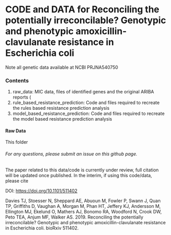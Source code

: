 # CODE and DATA for Reconciling the potentially irreconcilable? Genotypic and phenotypic amoxicillin-clavulanate resistance in Escherichia coli

<pr> Note all genetic data available at NCBI PRJNA540750  </pr>


### Contents
<ol>
  <li> raw_data: MIC data, files of identified genes and the original ARIBA reports (</li>
  <li> rule_based_resistance_prediction: Code and files required to recreate the rules based resistance prediction analysis </li>
  <li> model_based_resistance_prediction: Code and files required to recreate the model based resistance prediction analysis </li>
  </ol>

#### Raw Data

This folder

###### For any questions, please submit an issue on this github page.

The paper related to this data/code is currently under review, full citation will be updated once published. In the interim, 
if using this code/data, please cite

DOI: https://doi.org/10.1101/511402

<pr> Davies TJ, Stoesser N, Sheppard AE, Abuoun M, Fowler P, Swann J, Quan TP, Griffiths D, Vaughan A, Morgan M, Phan HT, Jeffery KJ, Andersson M, Ellington MJ, Ekelund O, Mathers AJ, Bonomo RA, Woodford N, Crook DW, Peto TEA, Anjum MF, Walker AS. 2019. Reconciling the potentially irreconcilable? Genotypic and phenotypic amoxicillin-clavulanate resistance in Escherichia coli. bioRxiv 511402. <pr>
